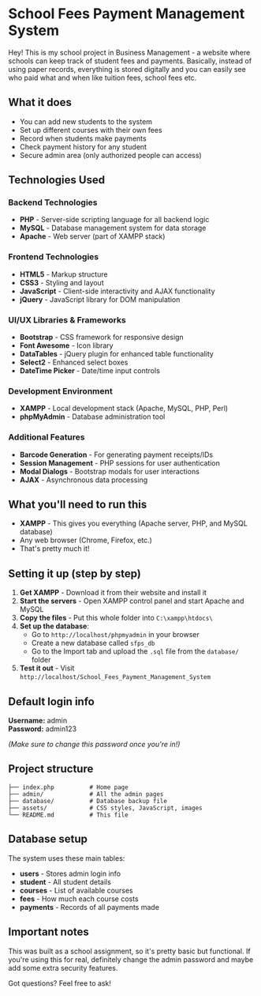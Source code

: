 # School Fees Payment Management System

Hey! This is my school project in Business Management - a website where schools can keep track of student fees and payments. Basically, instead of using paper records, everything is stored digitally and you can easily see who paid what and when like tuition fees, school fees etc.

## What it does

- You can add new students to the system
- Set up different courses with their own fees
- Record when students make payments
- Check payment history for any student
- Secure admin area (only authorized people can access)

## Technologies Used

### **Backend Technologies**
- **PHP** - Server-side scripting language for all backend logic
- **MySQL** - Database management system for data storage
- **Apache** - Web server (part of XAMPP stack)

### **Frontend Technologies**
- **HTML5** - Markup structure
- **CSS3** - Styling and layout
- **JavaScript** - Client-side interactivity and AJAX functionality
- **jQuery** - JavaScript library for DOM manipulation

### **UI/UX Libraries & Frameworks**
- **Bootstrap** - CSS framework for responsive design
- **Font Awesome** - Icon library
- **DataTables** - jQuery plugin for enhanced table functionality
- **Select2** - Enhanced select boxes
- **DateTime Picker** - Date/time input controls

### **Development Environment**
- **XAMPP** - Local development stack (Apache, MySQL, PHP, Perl)
- **phpMyAdmin** - Database administration tool

### **Additional Features**
- **Barcode Generation** - For generating payment receipts/IDs
- **Session Management** - PHP sessions for user authentication
- **Modal Dialogs** - Bootstrap modals for user interactions
- **AJAX** - Asynchronous data processing

## What you'll need to run this

- **XAMPP** - This gives you everything (Apache server, PHP, and MySQL database)
- Any web browser (Chrome, Firefox, etc.)
- That's pretty much it!

## Setting it up (step by step)

1. **Get XAMPP** - Download it from their website and install it
2. **Start the servers** - Open XAMPP control panel and start Apache and MySQL
3. **Copy the files** - Put this whole folder into `C:\xampp\htdocs\`
4. **Set up the database**:
   - Go to `http://localhost/phpmyadmin` in your browser
   - Create a new database called `sfps_db`
   - Go to the Import tab and upload the `.sql` file from the `database/` folder
5. **Test it out** - Visit `http://localhost/School_Fees_Payment_Management_System`

## Default login info

**Username:** admin  
**Password:** admin123

*(Make sure to change this password once you're in!)*

## Project structure

```
├── index.php          # Home page
├── admin/             # All the admin pages
├── database/          # Database backup file
├── assets/            # CSS styles, JavaScript, images
└── README.md          # This file
```

## Database setup

The system uses these main tables:
- **users** - Stores admin login info
- **student** - All student details
- **courses** - List of available courses
- **fees** - How much each course costs
- **payments** - Records of all payments made

## Important notes

This was built as a school assignment, so it's pretty basic but functional. If you're using this for real, definitely change the admin password and maybe add some extra security features.

Got questions? Feel free to ask!
